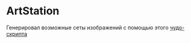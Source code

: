 # ArtStation

Генерировал возможные сеты изображений с помощью этого [чудо-скрипта](https://github.com/markov-avl/ImageSets)
